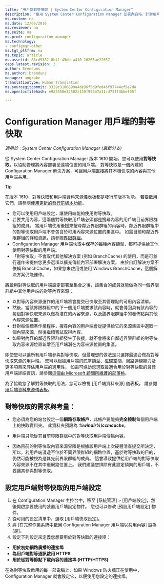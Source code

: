 ```yaml
---
title: "用戶端對等快取 | System Center Configuration Manager"
description: "使用 System Center Configuration Manager 部署內容時，針對用戶端內容來源位置使用對等快取。"
ms.custom: na
ms.date: 12/05/2016
ms.reviewer: na
ms.suite: na
ms.prod: configuration-manager
ms.technology:
- configmgr-other
ms.tgt_pltfrm: na
ms.topic: article
ms.assetid: 86cd5382-8b41-45db-a4f0-16265ae22657
caps.latest.revision: 3
author: Brenduns
ms.author: brenduns
manager: angrobe
translationtype: Human Translation
ms.sourcegitcommit: 3329c3180899a4de96f5d9fed46f97744cf5e7da
ms.openlocfilehash: e983358e32502a130f95647a11cd73ff4bbef05f

---
```

# <a name="peer-cache-for-configuration-manager-clients"></a>Configuration Manager 用戶端的對等快取

*適用於：System Center Configuration Manager (最新分支)*

從 System Center Configuration Manager 版本 1610 開始，您可以使用**對等快取**，以協助管理將內容部署至遠端位置的用戶端。 對等快取是一個內建的 Configuration Manager 解決方案，可讓用戶端直接將其本機快取的內容與其他用戶端共用。   

> [!TIP]  
> 在版本 1610，對等快取和用戶端資料來源儀表板都是發行前版本功能。 若要啟用它們，請參閱[使用更新的發行前版本功能](/sccm/core/servers/manage/install-in-console-updates#bkmk_prerelease)。

 -  您可以使用用戶端設定，讓使用端能夠使用對等快取。
 -  若要共用內容，這兩個對等快取用戶端必須都是搜尋內容的用戶端目前界限群組的成員。 當用戶端使用後援來搜尋鄰近界限群組的內容時，鄰近界限群組中的對等快取用戶端不會包含於可用內容來源位置的集區中。 如需目前和鄰近界限群組的詳細資訊，請參閱[界限群組](/sccm/core/servers/deploy/configure/define-site-boundaries-and-boundary-groups##a-namebkmkboundarygroupsa-boundary-groups)。
 -  Configuration Manager 用戶端快取中保存的每種內容類型，都可提供給其他使用對等快取的用戶端。
 -  「對等快取」不會取代其他解決方案 (例如 BranchCache) 的使用，而是可並行運作來提供您更多選項以擴充傳統內容部署解決方案。 由於自訂解決方案不依賴 BranchCache，如果您未啟用或使用 Windows BranchCache，這個解決方案仍能運作。

將啟用對等快取的用戶端設定部署至集合之後，該集合的成員就能做為同一個界限群組中其他用戶端的對等內容來源：
 -  以對等內容來源運作的用戶端將會提交已快取至其管理點的可用內容清單。
 -  然後，當該界限群組中的下一個用戶端要求該內容時，就會傳回具有該內容的每個對等快取來源以做為潛在的內容來源，以及該界限群組中的發佈點與其他內容來源位置。
 -  針對每個標準作業程序，搜尋內容的用戶端會從提供給它的來源集區中選取一個內容來源，然後繼續嘗試取得內容。
 -  如果對內容的鄰近界限群組發生了後援，就不會將來自鄰近界限群組的對等快取內容來源位置新增至用戶端潛在內容來源位置的集區。  

即使您可以讓所有用戶端參與對等快取，但最理想的做法是只選擇最適合做為對等快取來源的用戶端。  您可以根據用戶端的底座類型、磁碟空間、網路連線能力及更多項目來評估用戶端的適用性。 如需可協助您選取最適合用於對等快取的最佳用戶端詳細資訊，請參閱[這個由 Microsoft 顧問所維護的部落格](https://blogs.technet.microsoft.com/setprice/2016/06/29/pe-peer-cache-custom-reporting-examples/)。

為了協助您了解對等快取的用法，您可以檢視 [用戶端資料來源] 儀表板。 請參閱[用戶端資料來源儀表板](/sccm/core/servers/deploy/configure/monitor-content-you-have-distributed#client-data-sources-dashboard)。


## <a name="requirements-and-considerations-for-peer-cache"></a>對等快取的需求與考量：
- 您必須為您的站台設定一個**網路存取帳戶**，此帳戶要能夠**完全控制**每個用戶端上的快取資料夾。 此資料夾預設為 ***%windir%\ccmcache***。

- 用戶端只能從其目前界限群組中的對等快取用戶端傳輸內容。

-   因為目前的對等快取內容來源界限是根據該用戶端上次硬體清查提交所決定，所以，若用戶端漫遊至位於不同界限群組的網路位置，基於對等快取的目的，仍然可能被視為是其先前界限群組的成員。 這會導致提供給用戶端的對等快取內容來源不在其中繼網路位置上。 我們建議您排除有此設定傾向的用戶端，不要讓其參與對等快取。

## <a name="to-configure-client-peer-cache-client-settings"></a>設定用戶端對等快取的用戶端設定
1.  在 Configuration Manager 主控台中，移至 [系統管理] > [用戶端設定]，然後開啟您要使用的裝置用戶端設定物件。 您也可以修改 [預設用戶端設定] 物件。
2.  從可用的設定清單中，選取 [用戶端快取設定]。
3.  將 [在完整作業系統中啟用 Configuration Manager 用戶端以共用內容] 設為 [是]。
4.  設定下列設定來定義您想要用於對等快取的連接埠：  
  -  **用於初始網路廣播的連接埠**
  -  **為用戶端對等通訊啟用 HTTPS**
  -  **用於從對等節點下載內容的連接埠 (HTTP/HTTPS)**

在為對等快取啟用的每一部電腦上，如果 Windows 防火牆正在使用中，Configuration Manager 就會設定它，以便使用您設定的連接埠。



<!--HONumber=Dec16_HO3-->


